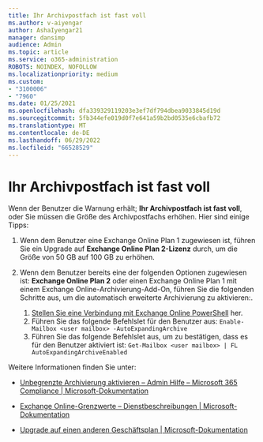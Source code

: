 ```yaml
---
title: Ihr Archivpostfach ist fast voll
ms.author: v-aiyengar
author: AshaIyengar21
manager: dansimp
audience: Admin
ms.topic: article
ms.service: o365-administration
ROBOTS: NOINDEX, NOFOLLOW
ms.localizationpriority: medium
ms.custom:
- "3100006"
- "7960"
ms.date: 01/25/2021
ms.openlocfilehash: dfa339329119203e3ef7df794dbea9033845d19d
ms.sourcegitcommit: 5fb344efe019d0f7e641a59b2bd0535e6cbafb72
ms.translationtype: MT
ms.contentlocale: de-DE
ms.lasthandoff: 06/29/2022
ms.locfileid: "66528529"
---
```

# <a name="your-archive-mailbox-is-almost-full"></a>Ihr Archivpostfach ist fast voll

Wenn der Benutzer die Warnung erhält; **Ihr Archivpostfach ist fast voll**, oder Sie müssen die Größe des Archivpostfachs erhöhen. Hier sind einige Tipps:

1. Wenn dem Benutzer eine Exchange Online Plan 1 zugewiesen ist, führen Sie ein Upgrade auf **Exchange Online Plan 2-Lizenz** durch, um die Größe von 50 GB auf 100 GB zu erhöhen.
1. Wenn dem Benutzer bereits eine der folgenden Optionen zugewiesen ist: **Exchange Online Plan 2** oder einen Exchange Online Plan 1 mit einem Exchange Online-Archivierung-Add-On, führen Sie die folgenden Schritte aus, um die automatisch erweiterte Archivierung zu aktivieren:.

    1. [Stellen Sie eine Verbindung mit Exchange Online PowerShell](https://docs.microsoft.com/powershell/exchange/connect-to-exchange-online-powershell?view=exchange-ps&preserve-view=true) her.
    2. Führen Sie das folgende Befehlslet für den Benutzer aus:  `Enable-Mailbox <user mailbox> -AutoExpandingArchive`
    3. Führen Sie das folgende Befehlslet aus, um zu bestätigen, dass es für den Benutzer aktiviert ist:  `Get-Mailbox <user mailbox> | FL AutoExpandingArchiveEnabled`

Weitere Informationen finden Sie unter:

- [Unbegrenzte Archivierung aktivieren – Admin Hilfe – Microsoft 365 Compliance | Microsoft-Dokumentation](https://docs.microsoft.com/microsoft-365/compliance/enable-unlimited-archiving?view=o365-worldwide&preserve-view=true)

- [Exchange Online-Grenzwerte – Dienstbeschreibungen | Microsoft-Dokumentation](https://docs.microsoft.com/office365/servicedescriptions/exchange-online-service-description/exchange-online-limits?redirectedfrom=MSDN#storage-limits-across-standalone-plans)

- [Upgrade auf einen anderen Geschäftsplan | Microsoft-Dokumentation](https://docs.microsoft.com/microsoft-365/commerce/subscriptions/upgrade-to-different-plan?view=o365-worldwide&preserve-view=true)
